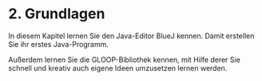 # 2. Grundlagen
In diesem Kapitel lernen Sie den Java-Editor BlueJ kennen. Damit erstellen Sie ihr erstes Java-Programm.

Außerdem lernen Sie die GLOOP-Bibliothek kennen, mit Hilfe derer Sie schnell und kreativ auch eigene Ideen umzusetzen lernen werden.